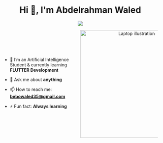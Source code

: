 <h1 align="center">Hi 👋, I'm Abdelrahman Waled</h1> 

<p align='center'> 
  <img src="https://readme-typing-svg.herokuapp.com?color=%2336BCF7&size=25&center=true&vCenter=true&width=433&height=75&lines=Mobile+Applications+Developer;">
</p> 

<div style="display: flex; align-items: center; justify-content: space-between; flex-wrap: wrap;">
  <div style="flex: 1; min-width: 250px;">
    
- 🌱 I’m an Artificial Intelligence Student & currently learning **FLUTTER Development**  
- 💬 Ask me about **anything**  
- 📫 How to reach me: **[bebowaled35@gmail.com](mailto:bebowaled35@gmail.com)**  
- ⚡ Fun fact: **Always learning**  

  </div>
  <div style="flex: 1; min-width: 250px; text-align: center;">
    <img src="https://raw.githubusercontent.com/sanjay-kv/sanjay-kv/main/Assets/illustration.png" alt="Laptop illustration" width="350"/>
  </div>
</div>
